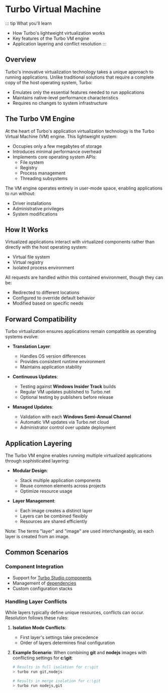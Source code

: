# Turbo Virtual Machine

::: tip What you'll learn
- How Turbo's lightweight virtualization works
- Key features of the Turbo VM engine
- Application layering and conflict resolution
:::

## Overview

Turbo's innovative virtualization technology takes a unique approach to running applications. Unlike traditional solutions that require a complete copy of the host operating system, Turbo:
- Emulates only the essential features needed to run applications
- Maintains native-level performance characteristics
- Requires no changes to system infrastructure

## The Turbo VM Engine

At the heart of Turbo's application virtualization technology is the Turbo Virtual Machine (VM) engine. This lightweight system:
- Occupies only a few megabytes of storage
- Introduces minimal performance overhead
- Implements core operating system APIs:
  - File system
  - Registry
  - Process management
  - Threading subsystems

The VM engine operates entirely in user-mode space, enabling applications to run without:
- Driver installations
- Administrative privileges
- System modifications

## How It Works

Virtualized applications interact with virtualized components rather than directly with the host operating system:
- Virtual file system
- Virtual registry
- Isolated process environment

All requests are handled within this contained environment, though they can be:
- Redirected to different locations
- Configured to override default behavior
- Modified based on specific needs

## Forward Compatibility

Turbo virtualization ensures applications remain compatible as operating systems evolve:

- **Translation Layer**: 
  - Handles OS version differences
  - Provides consistent runtime environment
  - Maintains application stability

- **Continuous Updates**:
  - Testing against **Windows Insider Track** builds
  - Regular VM updates published to Turbo.net
  - Optional testing by publishers before release

- **Managed Updates**:
  - Validation with each **Windows Semi-Annual Channel**
  - Automatic VM updates via Turbo.net cloud
  - Administrator control over update deployment

## Application Layering

The Turbo VM engine enables running multiple virtualized applications through sophisticated layering:

- **Modular Design**:
  - Stack multiple application components
  - Reuse common elements across projects
  - Optimize resource usage

- **Layer Management**:
  - Each image creates a distinct layer
  - Layers can be combined flexibly
  - Resources are shared efficiently

Note: The terms "layer" and "image" are used interchangeably, as each layer is created from an image.

## Common Scenarios

### Component Integration
- Support for [Turbo Studio components](../../studio/working-with-turbo-studio/configuration.html#layers-settings)
- Management of [dependencies](../../reference/dependencies/dependencies.html)
- Custom configuration stacks

### Handling Layer Conflicts

While layers typically define unique resources, conflicts can occur. Resolution follows these rules:

1. **Isolation Mode Conflicts**:
   - First layer's settings take precedence
   - Order of layers determines final configuration

2. **Example Scenario**:
   When combining **git** and **nodejs** images with conflicting settings for **c:\git**:

   ```bash
   # Results in full isolation for c:\git
   > turbo run git,nodejs

   # Results in merge isolation for c:\git
   > turbo run nodejs,git
   ```
